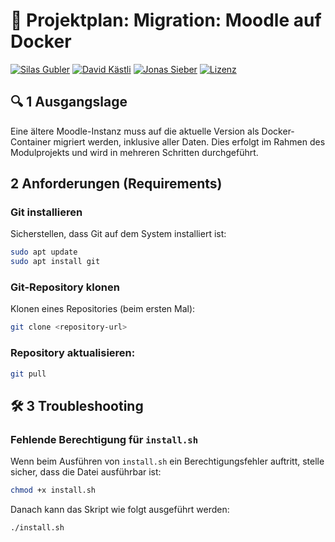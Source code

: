 # 🚀 **Projektplan: Migration: Moodle auf Docker**

[![Silas Gubler](https://img.shields.io/badge/Silas_Gubler-FF7F50?style=for-the-badge)](https://github.com/arkaizn)
[![David Kästli](https://img.shields.io/badge/David_Kästli-00FA9A?style=for-the-badge)](https://github.com/dka-stat)
[![Jonas Sieber](https://img.shields.io/badge/Jonas_Sieber-4682B4?style=for-the-badge)](https://github.com/josi-git)
[![Lizenz](https://img.shields.io/badge/Lizenz-DAA520?style=for-the-badge)](https://github.com/JoSi-git/m346/blob/main/LICENSE)  
## 🔍 1 Ausgangslage

Eine ältere Moodle-Instanz muss auf die aktuelle Version als Docker-Container migriert werden, inklusive aller Daten. Dies erfolgt im Rahmen des Modulprojekts und wird in mehreren Schritten durchgeführt.

## 2 Anforderungen (Requirements)

### Git installieren  
Sicherstellen, dass Git auf dem System installiert ist:
```bash
sudo apt update
sudo apt install git
```

### Git-Repository klonen 
Klonen eines Repositories (beim ersten Mal):
```bash
git clone <repository-url>
```

### Repository aktualisieren:
```bash
git pull
```

## 🛠️ 3 Troubleshooting

### Fehlende Berechtigung für `install.sh`  
Wenn beim Ausführen von `install.sh` ein Berechtigungsfehler auftritt, stelle sicher, dass die Datei ausführbar ist:
```bash
chmod +x install.sh
```

Danach kann das Skript wie folgt ausgeführt werden:
```bash
./install.sh
```
